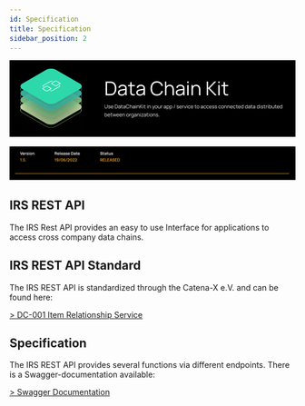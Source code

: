 ```yaml
---
id: Specification
title: Specification
sidebar_position: 2
---
```


![Datachain kit banner](../../../../static/img/doc-datachain_header-minified.png)

![Datachain kit version stepper](../../../../static/img/doc-datachain_version-minified.png)

## IRS REST API

The IRS Rest API provides an easy to use Interface for applications to access cross company data chains.

## IRS REST API  Standard

The IRS REST API is standardized through the Catena-X e.V. and can be found here:

[> DC-001 Item Relationship Service](https://catena-x.net/fileadmin/user_upload/Standard-Bibliothek/7_PC_Data_Chains_v2.1/DC_-_001_ITEM_RELATIONSHIP_SERVICE_PlatformCapabilityDataChains_v2.1.pdf)

## Specification

The IRS REST API provides several functions via different endpoints. There is a Swagger-documentation available:

[> Swagger Documentation](https://irs.int.demo.catena-x.net/api/swagger-ui/index.html?configUrl=/api/api-docs/swagger-config#/)
